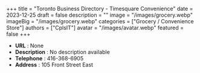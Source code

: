 +++
title = "Toronto Business Directory - Timesquare Convenience"
date = 2023-12-25
draft = false
description = ""
image = "/images/grocery.webp"
imageBig = "/images/grocery.webp"
categories = ["Grocery / Convenience Store"]
authors = ["CplsIT"]
avatar = "/images/avatar.webp"
featured = false
+++


* **URL** :  None
* **Description** : No description available
* **Telephone** : 416-368-6905
* **Address** : 105 Front Street East